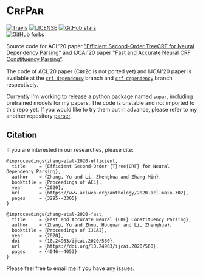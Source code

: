 # CʀꜰPᴀʀ

[![Travis](https://img.shields.io/travis/yzhangcs/crfpar.svg)](https://travis-ci.org/yzhangcs/crfpar)
[![LICENSE](https://img.shields.io/github/license/yzhangcs/crfpar.svg)](https://github.com/yzhangcs/crfpar/blob/master/LICENSE)
[![GitHub stars](https://img.shields.io/github/stars/yzhangcs/crfpar.svg)](https://github.com/yzhangcs/crfpar/stargazers)		
[![GitHub forks](https://img.shields.io/github/forks/yzhangcs/crfpar.svg)](https://github.com/yzhangcs/crfpar/network/members)

Source code for ACL'20 paper ["Efficient Second-Order TreeCRF for Neural Dependency Parsing"](https://www.aclweb.org/anthology/2020.acl-main.302/) and IJCAI'20 paper ["Fast and Accurate Neural CRF Constituency Parsing"](https://www.ijcai.org/Proceedings/2020/560).

The code of ACL'20 paper (Cʀꜰ2o is not ported yet) and IJCAI'20 paper is available at the [`crf-dependency`](https://github.com/yzhangcs/crfpar/tree/crf-dependency) branch and [`crf-dependency`](https://github.com/yzhangcs/crfpar/tree/crf-constituency) branch respectively.

Currently I'm working to release a python package named `supar`, including pretrained models for my papers.
The code is unstable and not imported to this repo yet.
If you would like to try them out in advance, please refer to my another repository [parser](https://github.com/yzhangcs/parser).

## Citation

If you are interested in our researches, please cite:
```
@inproceedings{zhang-etal-2020-efficient,
  title     = {Efficient Second-Order {T}ree{CRF} for Neural Dependency Parsing},
  author    = {Zhang, Yu and Li, Zhenghua and Zhang Min},
  booktitle = {Proceedings of ACL},
  year      = {2020},
  url       = {https://www.aclweb.org/anthology/2020.acl-main.302},
  pages     = {3295--3305}
}

@inproceedings{zhang-etal-2020-fast,
  title     = {Fast and Accurate Neural {CRF} Constituency Parsing},
  author    = {Zhang, Yu and Zhou, Houquan and Li, Zhenghua},
  booktitle = {Proceedings of IJCAI},
  year      = {2020},
  doi       = {10.24963/ijcai.2020/560},
  url       = {https://doi.org/10.24963/ijcai.2020/560},
  pages     = {4046--4053}
}
```

Please feel free to email [me](mailto:yzhang.cs@outlook.com) if you have any issues.
